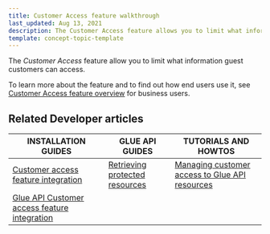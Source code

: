 ```yaml
---
title: Customer Access feature walkthrough
last_updated: Aug 13, 2021
description: The Customer Access feature allows you to limit what information guest customers can access
template: concept-topic-template
---
```


The _Customer Access_ feature allow you to limit what information guest customers can access.


To learn more about the feature and to find out how end users use it, see [Customer Access feature overview](/docs/scos/user/features/{{page.version}}/customer-access-feature-overview.html) for business users.



## Related Developer articles

|INSTALLATION GUIDES | GLUE API GUIDES | TUTORIALS AND HOWTOS |
|---------|---------|---------|
| [Customer access feature integration](/docs/scos/dev/feature-integration-guides/{{page.version}}/customer-access-feature-integration.html) | [Retrieving protected resources](/docs/scos/dev/glue-api-guides/{{page.version}}/retrieving-protected-resources.html)  | [Managing customer access to Glue API resources](/docs/scos/dev/tutorials-and-howtos/howtos/glue-api-howtos/managing-customer-access-to-glue-api-resources.html) |
| [Glue API Customer access feature integration](/docs/scos/dev/feature-integration-guides/{{page.version}}/glue-api/glue-api-customer-access-feature-integration.html) | | |
